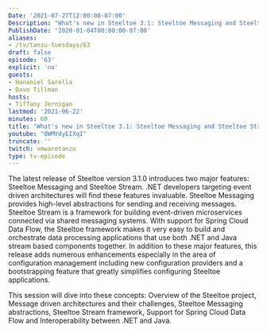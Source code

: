 ```yaml
---
Date: '2021-07-27T12:00:00-07:00'
Description: "What's new in Steeltoe 3.1: Steeltoe Messaging and Steeltoe Stream with Hananiel Sarella and David Tillman"
PublishDate: '2020-01-04T00:00:00-07:00'
aliases:
- /tv/tanzu-tuesdays/63
draft: false
episode: '63'
explicit: 'no'
guests:
- Hananiel Sarella
- Dave Tillman
hosts:
- Tiffany Jernigan
lastmod: '2021-06-22'
minutes: 60
title: "What's new in Steeltoe 3.1: Steeltoe Messaging and Steeltoe Stream  with Hananiel Sarella and David Tillman"
youtube: "0WMYdyEIXqI"
truncate: ''
twitch: vmwaretanzu
type: tv-episode
---
```


The latest release of Steeltoe version 3.1.0 introduces two major features: Steeltoe Messaging and Steeltoe Stream. .NET developers targeting event driven architectures will find these features invaluable. Steeltoe Messaging provides high-level abstractions for sending and receiving messages. Steeltoe Stream is a framework for building event-driven microservices connected via shared messaging systems. With support for Spring Cloud Data Flow, the Steeltoe framework makes it very easy to build and orchestrate data processing applications that use both .NET and Java stream based components together. In addition to these major features, this release adds numerous enhancements especially in the area of configuration management including new configuration providers and a bootstrapping feature that greatly simplifies configuring Steeltoe applications.  

This session will dive into these concepts:
Overview of the Steeltoe project, Message driven architectures and their challenges, Steeltoe Messaging abstractions, Steeltoe Stream framework, Support for Spring Cloud Data Flow and Interoperability between .NET and Java.
